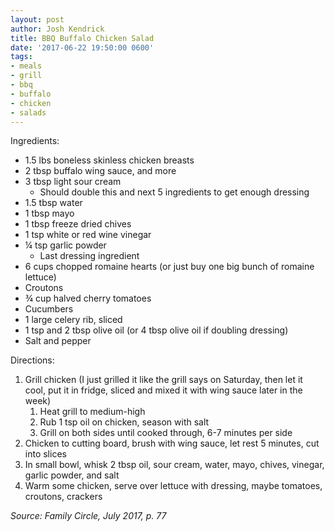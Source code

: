 ```yaml
---
layout: post
author: Josh Kendrick
title: BBQ Buffalo Chicken Salad
date: '2017-06-22 19:50:00 0600'
tags:
- meals
- grill
- bbq
- buffalo
- chicken
- salads
---
```


Ingredients:
* 1.5 lbs boneless skinless chicken breasts
* 2 tbsp buffalo wing sauce, and more
* 3 tbsp light sour cream
   * Should double this and next 5 ingredients to get enough dressing
* 1.5 tbsp water
* 1 tbsp mayo
* 1 tbsp freeze dried chives
* 1 tsp white or red wine vinegar
* ¼ tsp garlic powder
   * Last dressing ingredient
* 6 cups chopped romaine hearts (or just buy one big bunch of romaine lettuce)
* Croutons
* ¾ cup halved cherry tomatoes
* Cucumbers
* 1 large celery rib, sliced
* 1 tsp and 2 tbsp olive oil (or 4 tbsp olive oil if doubling dressing)
* Salt and pepper

Directions:
1. Grill chicken (I just grilled it like the grill says on Saturday, then let it cool, put it in fridge, sliced and mixed it with wing sauce later in the week)
   1. Heat grill to medium-high
   2. Rub 1 tsp oil on chicken, season with salt
   3. Grill on both sides until cooked through, 6-7 minutes per side
1. Chicken to cutting board, brush with wing sauce, let rest 5 minutes, cut into slices
2. In small bowl, whisk 2 tbsp oil, sour cream, water, mayo, chives, vinegar, garlic powder, and salt
3. Warm some chicken, serve over lettuce with dressing, maybe tomatoes, croutons, crackers

*Source: Family Circle, July 2017, p. 77*
